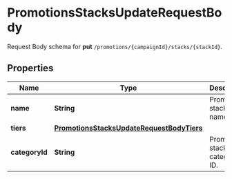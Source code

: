 

# PromotionsStacksUpdateRequestBody

Request Body schema for **put** `/promotions/{campaignId}/stacks/{stackId}`.

## Properties

| Name | Type | Description |
|------------ | ------------- | ------------- |
|**name** | **String** | Promotion stack name. |
|**tiers** | [**PromotionsStacksUpdateRequestBodyTiers**](PromotionsStacksUpdateRequestBodyTiers.md) |  |
|**categoryId** | **String** | Promotion stack category ID. |



